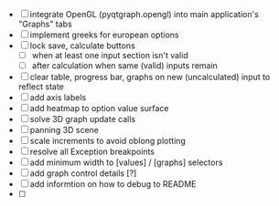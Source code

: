 - [ ] integrate OpenGL (pyqtgraph.opengl) into main application's "Graphs" tabs
- [ ] implement greeks for european options
- [ ] lock save, calculate buttons 
    - [ ] when at least one input section isn't valid
    - [ ] after calculation when same (valid) inputs remain
- [ ] clear table, progress bar, graphs on new (uncalculated) input to reflect state
- [ ] add axis labels
- [ ] add heatmap to option value surface
- [ ] solve 3D graph update calls
- [ ] panning 3D scene
- [ ] scale increments to avoid oblong plotting
- [ ] resolve all Exception breakpoints
- [ ] add minimum width to [values] / [graphs] selectors
- [ ] add graph control details [?]
- [ ] add informtion on how to debug to README
- [ ] 